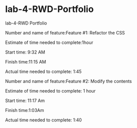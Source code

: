 # lab-4-RWD-Portfolio
lab-4-RWD Portfolio




Number and name of feature:Feature #1: Refactor the CSS


Estimate of time needed to complete:1hour

Start time: 9:32 AM

Finish time:11:15 AM

Actual time needed to complete: 1:45 




Number and name of feature:Feature #2: Modify the contents


Estimate of time needed to complete: 1 hour

Start time: 11:17 Am 

Finish time:1:03Am

Actual time needed to complete: 1:40